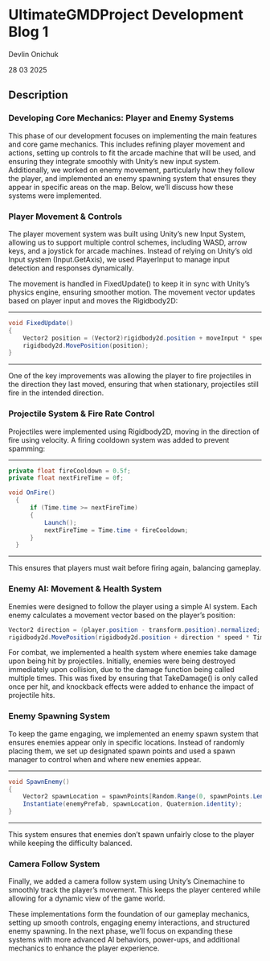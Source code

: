# UltimateGMDProject Development Blog 1

Devlin Onichuk

28 03 2025
## Description

### Developing Core Mechanics: Player and Enemy Systems
This phase of our development focuses on implementing the main features and core game mechanics. This includes refining player movement and actions, setting up controls to fit the arcade machine that will be used, and ensuring they integrate smoothly with Unity’s new input system. Additionally, we worked on enemy movement, particularly how they follow the player, and implemented an enemy spawning system that ensures they appear in specific areas on the map. Below, we’ll discuss how these systems were implemented.

### Player Movement & Controls
The player movement system was built using Unity’s new Input System, allowing us to support multiple control schemes, including WASD, arrow keys, and a joystick for arcade machines. Instead of relying on Unity’s old Input system (Input.GetAxis), we used PlayerInput to manage input detection and responses dynamically.

The movement is handled in FixedUpdate() to keep it in sync with Unity’s physics engine, ensuring smoother motion. The movement vector updates based on player input and moves the Rigidbody2D:

---
```csharp
void FixedUpdate()
{
    Vector2 position = (Vector2)rigidbody2d.position + moveInput * speed * Time.deltaTime;
    rigidbody2d.MovePosition(position);
}
```
---
One of the key improvements was allowing the player to fire projectiles in the direction they last moved, ensuring that when stationary, projectiles still fire in the intended direction.

### Projectile System & Fire Rate Control
Projectiles were implemented using Rigidbody2D, moving in the direction of fire using velocity. A firing cooldown system was added to prevent spamming:

---
```csharp
private float fireCooldown = 0.5f;
private float nextFireTime = 0f;

void OnFire()
  {
      if (Time.time >= nextFireTime)
      {
          Launch();  
          nextFireTime = Time.time + fireCooldown; 
      }    
  }
```
---

This ensures that players must wait before firing again, balancing gameplay.

### Enemy AI: Movement & Health System
Enemies were designed to follow the player using a simple AI system. Each enemy calculates a movement vector based on the player’s position:

```csharp
Vector2 direction = (player.position - transform.position).normalized;
rigidbody2d.MovePosition(rigidbody2d.position + direction * speed * Time.deltaTime);
```

For combat, we implemented a health system where enemies take damage upon being hit by projectiles. Initially, enemies were being destroyed immediately upon collision, due to the damage function being called multiple times. This was fixed by ensuring that TakeDamage() is only called once per hit, and knockback effects were added to enhance the impact of projectile hits.

### Enemy Spawning System
To keep the game engaging, we implemented an enemy spawn system that ensures enemies appear only in specific locations. Instead of randomly placing them, we set up designated spawn points and used a spawn manager to control when and where new enemies appear.

---
```csharp
void SpawnEnemy()
{
    Vector2 spawnLocation = spawnPoints[Random.Range(0, spawnPoints.Length)].position;   
    Instantiate(enemyPrefab, spawnLocation, Quaternion.identity);
}
```
---

This system ensures that enemies don’t spawn unfairly close to the player while keeping the difficulty balanced.

### Camera Follow System
Finally, we added a camera follow system using Unity’s Cinemachine to smoothly track the player’s movement. This keeps the player centered while allowing for a dynamic view of the game world.

These implementations form the foundation of our gameplay mechanics, setting up smooth controls, engaging enemy interactions, and structured enemy spawning. In the next phase, we’ll focus on expanding these systems with more advanced AI behaviors, power-ups, and additional mechanics to enhance the player experience.
